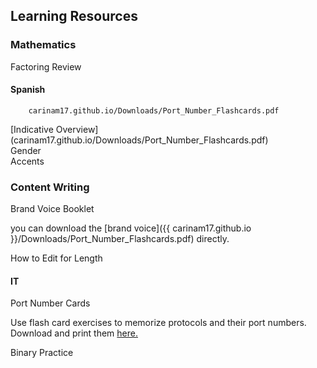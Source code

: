 ## Learning Resources 



### Mathematics

Factoring Review


#### Spanish


        carinam17.github.io/Downloads/Port_Number_Flashcards.pdf
      
<dl>
  <dt> [Indicative Overview](carinam17.github.io/Downloads/Port_Number_Flashcards.pdf)</dt>
  <dt> Gender </dt>
  <dt> Accents </dt>
</dl>




### Content Writing

Brand Voice Booklet

you can download the [brand voice]({{ carinam17.github.io }}/Downloads/Port_Number_Flashcards.pdf) directly.


How to Edit for Length


#### IT 

Port Number Cards

Use flash card exercises to memorize protocols and their port numbers. Download and print them <a href="carinam17.github.io/Downloads/Port_Number_Flashcards.pdf" target="_blank" > here.</a>


Binary Practice



